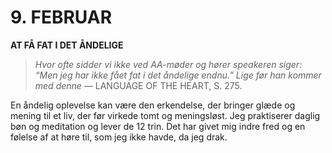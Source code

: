 # 9. FEBRUAR

**AT FÅ FAT I DET ÅNDELIGE**

> *Hvor ofte sidder vi ikke ved AA-møder og hører speakeren siger: “Men jeg har ikke fået fat i det åndelige endnu.” Lige før han kommer med denne*
> — LANGUAGE OF THE HEART, S. 275.

En åndelig oplevelse kan være den erkendelse, der bringer glæde og mening til et liv, der før virkede tomt og meningsløst. Jeg praktiserer daglig bøn og meditation og lever de 12 trin. Det har givet mig indre fred og en følelse af at høre til, som jeg ikke havde, da jeg drak.
